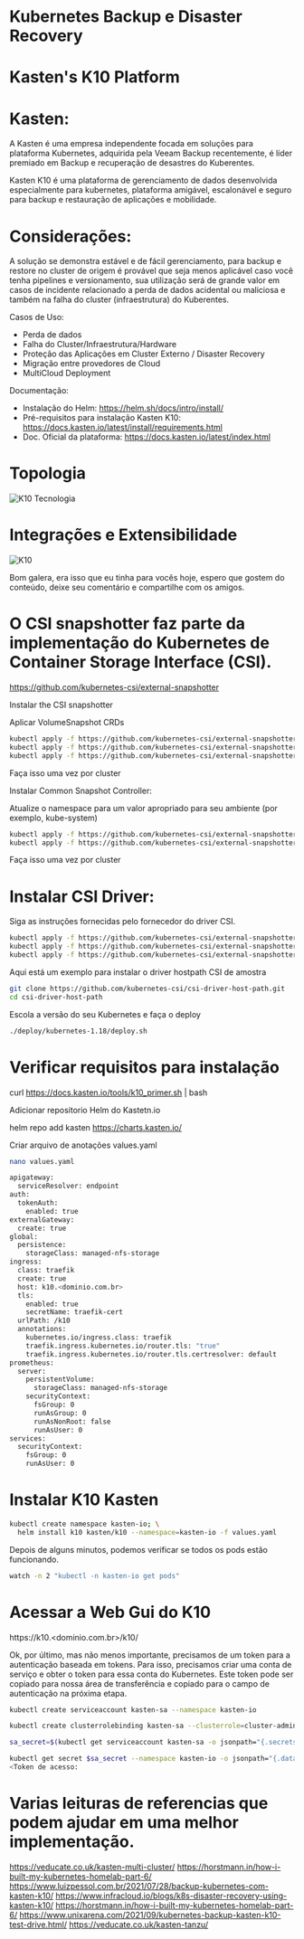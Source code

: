 #    Kubernetes Backup e Disaster Recovery 
#         Kasten's K10 Platform

# Kasten:

A Kasten é uma empresa independente focada em soluções para plataforma Kubernetes, adquirida pela Veeam Backup recentemente, é líder premiado em Backup e recuperação de desastres do Kuberentes.

Kasten K10 é uma plataforma de gerenciamento de dados desenvolvida especialmente para kubernetes, plataforma amigável, escalonável  e seguro para backup e restauração de aplicações e mobilidade.

# Considerações:

A solução se demonstra estável e de fácil gerenciamento, para backup e restore no cluster de origem é provável que seja menos aplicável caso você tenha pipelines e versionamento, sua utilização será de grande valor em casos de incidente relacionado a perda de dados acidental ou maliciosa e também na falha do cluster (infraestrutura) do Kuberentes.

 Casos de Uso:
   - Perda de dados
   - Falha do Cluster/Infraestrutura/Hardware
   - Proteção das Aplicações em Cluster Externo / Disaster Recovery
   - Migração entre provedores de Cloud
   - MultiCloud Deployment

 Documentação:
   - Instalação do Helm: https://helm.sh/docs/intro/install/
   - Pré-requisitos para instalação Kasten K10: https://docs.kasten.io/latest/install/requirements.html
   - Doc. Oficial da plataforma: https://docs.kasten.io/latest/index.html

# Topologia

![K10 Tecnologia](https://user-images.githubusercontent.com/52961166/139346555-bbecdf44-820e-4a63-af0f-5b12017516a2.JPG)

# Integrações e Extensibilidade

![K10](https://user-images.githubusercontent.com/52961166/139346686-a854bf72-cab0-4967-b7b7-a347e6aa03e8.JPG)

Bom galera, era isso que eu tinha para vocês hoje, espero que gostem do conteúdo, deixe seu comentário e compartilhe com os amigos.

# O CSI snapshotter faz parte da implementação do Kubernetes de Container Storage Interface (CSI).

https://github.com/kubernetes-csi/external-snapshotter

Instalar the CSI snapshotter

Aplicar VolumeSnapshot CRDs
```sh
kubectl apply -f https://github.com/kubernetes-csi/external-snapshotter/blob/master/client/config/crd/snapshot.storage.k8s.io_volumesnapshotclasses.yaml
kubectl apply -f https://github.com/kubernetes-csi/external-snapshotter/blob/master/client/config/crd/snapshot.storage.k8s.io_volumesnapshotcontents.yaml
kubectl apply -f https://github.com/kubernetes-csi/external-snapshotter/blob/master/client/config/crd/snapshot.storage.k8s.io_volumesnapshots.yaml
```
Faça isso uma vez por cluster 

Instalar Common Snapshot Controller:

Atualize o namespace para um valor apropriado para seu ambiente (por exemplo, kube-system) 
```sh
kubectl apply -f https://github.com/kubernetes-csi/external-snapshotter/blob/master/deploy/kubernetes/snapshot-controller/rbac-snapshot-controller.yaml
kubectl apply -f https://github.com/kubernetes-csi/external-snapshotter/blob/master/deploy/kubernetes/snapshot-controller/setup-snapshot-controller.yaml
```
Faça isso uma vez por cluster 

# Instalar CSI Driver:

Siga as instruções fornecidas pelo fornecedor do driver CSI. 
```sh
kubectl apply -f https://github.com/kubernetes-csi/external-snapshotter/blob/master/deploy/kubernetes/csi-snapshotter/rbac-csi-snapshotter.yaml
kubectl apply -f https://github.com/kubernetes-csi/external-snapshotter/blob/master/deploy/kubernetes/csi-snapshotter/rbac-external-provisioner.yaml
kubectl apply -f https://github.com/kubernetes-csi/external-snapshotter/blob/master/deploy/kubernetes/csi-snapshotter/setup-csi-snapshotter.yaml
```
Aqui está um exemplo para instalar o driver hostpath CSI de amostra 
```sh
git clone https://github.com/kubernetes-csi/csi-driver-host-path.git
cd csi-driver-host-path
```
Escola a versão do seu Kubernetes e faça o deploy 
```sh
./deploy/kubernetes-1.18/deploy.sh
```
# Verificar requisitos para instalação

curl https://docs.kasten.io/tools/k10_primer.sh | bash

Adicionar repositorio Helm do Kastetn.io

helm repo add kasten https://charts.kasten.io/

Criar arquivo de anotações values.yaml

```sh  
nano values.yaml

apigateway:
  serviceResolver: endpoint
auth:
  tokenAuth:
    enabled: true
externalGateway:
  create: true
global:
  persistence:
    storageClass: managed-nfs-storage
ingress:
  class: traefik
  create: true
  host: k10.<dominio.com.br>
  tls:
    enabled: true
    secretName: traefik-cert
  urlPath: /k10
  annotations:
    kubernetes.io/ingress.class: traefik
    traefik.ingress.kubernetes.io/router.tls: "true"
    traefik.ingress.kubernetes.io/router.tls.certresolver: default
prometheus:
  server:
    persistentVolume:
      storageClass: managed-nfs-storage
    securityContext:
      fsGroup: 0
      runAsGroup: 0
      runAsNonRoot: false
      runAsUser: 0
services:
  securityContext:
    fsGroup: 0
    runAsUser: 0
```
# Instalar K10 Kasten

```sh  
kubectl create namespace kasten-io; \
  helm install k10 kasten/k10 --namespace=kasten-io -f values.yaml
```
Depois de alguns minutos, podemos verificar se todos os pods estão funcionando.

```sh  
watch -n 2 "kubectl -n kasten-io get pods"  
```
# Acessar a Web Gui do K10

https://k10.<dominio.com.br>/k10/

Ok, por último, mas não menos importante, precisamos de um token para a autenticação baseada em tokens.
Para isso, precisamos criar uma conta de serviço e obter o token para essa conta do Kubernetes.
Este token pode ser copiado para nossa área de transferência e copiado para o campo de autenticação na próxima etapa.

```sh  
kubectl create serviceaccount kasten-sa --namespace kasten-io

kubectl create clusterrolebinding kasten-sa --clusterrole=cluster-admin --serviceaccount=kasten-io:kasten-sa

sa_secret=$(kubectl get serviceaccount kasten-sa -o jsonpath="{.secrets[0].name}" --namespace kasten-io)

kubectl get secret $sa_secret --namespace kasten-io -o jsonpath="{.data.token}{'\n'}" | base64 --decode
<Token de acesso:
```
# Varias leituras de referencias que podem ajudar em uma melhor implementação.

https://veducate.co.uk/kasten-multi-cluster/
https://horstmann.in/how-i-built-my-kubernetes-homelab-part-6/
https://www.luizpessol.com.br/2021/07/28/backup-kubernetes-com-kasten-k10/
https://www.infracloud.io/blogs/k8s-disaster-recovery-using-kasten-k10/
https://horstmann.in/how-i-built-my-kubernetes-homelab-part-6/
https://www.unixarena.com/2021/09/kubernetes-backup-kasten-k10-test-drive.html/
https://veducate.co.uk/kasten-tanzu/


